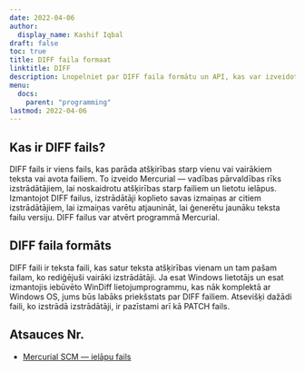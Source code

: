 ```yaml
---
date: 2022-04-06
author:
  display_name: Kashif Iqbal
draft: false
toc: true
title: DIFF faila formaat
linktitle: DIFF
description: Lnopelniet par DIFF faila formātu un API, kas var izveidot un atvērt DIFF failus.
menu:
  docs:
    parent: "programming"
lastmod: 2022-04-06
---
```


## Kas ir DIFF fails?

DIFF fails ir viens fails, kas parāda atšķirības starp vienu vai vairākiem teksta vai avota failiem. To izveido Mercurial — vadības pārvaldības rīks izstrādātājiem, lai noskaidrotu atšķirības starp failiem un lietotu ielāpus. Izmantojot DIFF failus, izstrādātāji koplieto savas izmaiņas ar citiem izstrādātājiem, lai izmaiņas varētu atjaunināt, lai ģenerētu jaunāku teksta failu versiju. DIFF failus var atvērt programmā Mercurial.

## DIFF faila formāts

DIFF faili ir teksta faili, kas satur teksta atšķirības vienam un tam pašam failam, ko rediģējuši vairāki izstrādātāji. Ja esat Windows lietotājs un esat izmantojis iebūvēto WinDiff lietojumprogrammu, kas nāk komplektā ar Windows OS, jums būs labāks priekšstats par DIFF failiem. Atsevišķi dažādi faili, ko izstrādā izstrādātāji, ir pazīstami arī kā PATCH fails.

## Atsauces Nr.

 * [Mercurial SCM — ielāpu fails](https://www.mercurial-scm.org/wiki/PatchFile)

